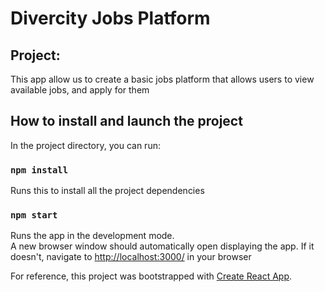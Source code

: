 # Divercity Jobs Platform


## Project:

This app allow us to create a basic jobs platform that allows users to view available jobs, and apply for them


## How to install and launch the project

In the project directory, you can run:

### `npm install`

Runs this to install all the project dependencies

### `npm start`

Runs the app in the development mode.<br>
A new browser window should automatically open displaying the app.  If it doesn't, navigate to [http://localhost:3000/](http://localhost:3000/) in your browser


For reference, this project was bootstrapped with [Create React App](https://github.com/facebook/create-react-app).
